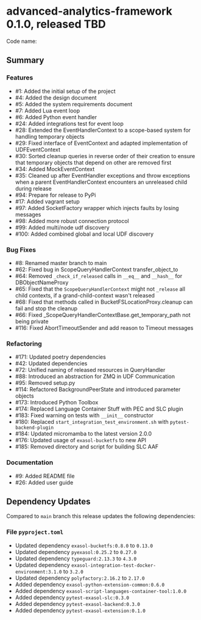 # advanced-analytics-framework 0.1.0, released TBD

Code name:

## Summary


### Features

* #1: Added the initial setup of the project
* #4: Added the design document
* #5: Added the system requirements document
* #7: Added Lua event loop
* #6: Added Python event handler
* #24: Added integrations test for event loop
* #28: Extended the EventHandlerContext to a scope-based system for handling temporary objects
* #29: Fixed interface of EventContext and adapted implementation of UDFEventContext
* #30: Sorted cleanup queries in reverse order of their creation to ensure that temporary objects that depend on other are removed first
* #34: Added MockEventContext
* #35: Cleaned up after EventHandler exceptions and throw exceptions when a parent EventHandlerContext encounters an unreleased child during release
* #94: Prepare for release to PyPi
* #17: Added vagrant setup
* #97: Added SocketFactory wrapper which injects faults by losing messages
* #98: Added more robust connection protocol
* #99: Added multi/node udf discovery
* #100: Added combined global and local UDF discovery

### Bug Fixes

* #8: Renamed master branch to main
* #62: Fixed bug in ScopeQueryHandlerContext transfer_object_to
* #64: Removed `_check_if_released` calls in `__eq__` and `__hash__` for DBObjectNameProxy
* #65: Fixed that the `ScopeQueryHandlerContext` might not `_release` all child contexts, if a grand-child-context wasn't released
* #68: Fixed that methods called in BucketFSLocationProxy.cleanup can fail and stop the cleanup
* #66: Fixed _ScopeQueryHandlerContextBase.get_temporary_path not being private
* #116: Fixed AbortTimeoutSender and add reason to Timeout messages

### Refactoring

* #171: Updated poetry dependencies
* #42: Updated dependencies
* #72: Unified naming of released resources in QueryHandler
* #88: Introduced an abstraction for ZMQ in UDF Communication
* #95: Removed setup.py
* #114: Refactored BackgroundPeerState and introduced parameter objects
* #173: Introduced Python Toolbox
* #174: Replaced Language Container Stuff with PEC and SLC plugin
* #183: Fixed warning on tests with `__init__` constructor
* #180: Replaced `start_integration_test_environment.sh` with `pytest-backend-plugin`
* #184: Updated micromamba to the latest version 2.0.0
* #176: Updated usage of `exasol-bucketfs` to new API
* #185: Removed directory and script for building SLC AAF

### Documentation

* #9: Added README file
* #26: Added user guide

## Dependency Updates

Compared to `main` branch this release updates the following dependencies:

### File `pyproject.toml`

* Updated dependency `exasol-bucketfs:0.8.0` to `0.13.0`
* Updated dependency `pyexasol:0.25.2` to `0.27.0`
* Updated dependency `typeguard:2.13.3` to `4.3.0`
* Updated dependency `exasol-integration-test-docker-environment:3.1.0` to `3.2.0`
* Updated dependency `polyfactory:2.16.2` to `2.17.0`
* Added dependency `exasol-python-extension-common:0.6.0`
* Added dependency `exasol-script-languages-container-tool:1.0.0`
* Added dependency `pytest-exasol-slc:0.3.0`
* Added dependency `pytest-exasol-backend:0.3.0`
* Added dependency `pytest-exasol-extension:0.1.0`
